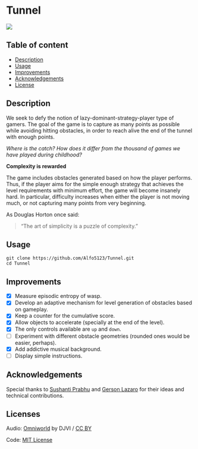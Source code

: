 # Tunnel

![](https://media.giphy.com/media/4W1DbIThejTAQJB6Gy/giphy.gif)

## Table of content
- [Description](#description)
- [Usage](#usage)
- [Improvements](#improvements)
- [Acknowledgements](#acknowledgements)
- [License](#licenses)

## Description 

We seek to defy the notion of lazy-dominant-strategy-player type of gamers. The goal of the game is to capture as many points as possible while avoiding hitting obstacles, in order to reach alive the end of the tunnel with enough points.  

*Where is the catch? How does it differ from the thousand of games we have played during childhood?*

**Complexity is rewarded**

The game includes obstacles generated based on how the player performs. Thus, if the player aims for the simple enough strategy that achieves the level requirements with minimum effort, the game will become insanely hard. In particular, difficulty increases when either the player is not moving much, or not capturing many points from very beginning. 

As Douglas Horton once said:

> “The art of simplicity is a puzzle of complexity.” 

## Usage

```
git clone https://github.com/Alfo5123/Tunnel.git
cd Tunnel 
```

## Improvements
- [x] Measure episodic entropy of wasp.
- [x] Develop an adaptive mechanism for level generation of obstacles based on gameplay.
- [x] Keep a counter for the cumulative score.
- [x] Allow objects to accelerate (specially at the end of the level).
- [x] The only controls available are `up` and `down`. 
- [ ] Experiment with different obstacle geometries (rounded ones would be easier, perhaps).
- [x] Add addictive musical background. 
- [ ] Display simple instructions.

## Acknowledgements
Special thanks to [Sushanti Prabhu](https://github.com/sushanti) and [Gerson Lazaro](https://github.com/GersonLazaro) for their ideas and technical contributions. 

## Licenses
Audio: [Omniworld](https://soundcloud.com/djviofficial/djvi-omniworld-1) by DJVI / [CC BY](https://creativecommons.org/licenses/by-nc-sa/3.0/)

Code: [MIT License](https://github.com/Alfo5123/Tunnel/blob/master/LICENSE)
